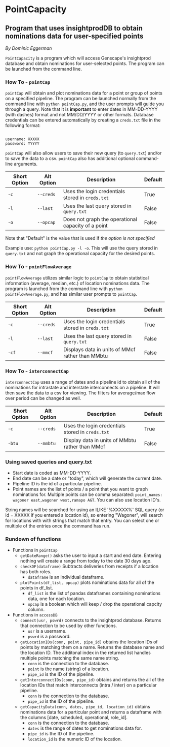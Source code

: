 # PointCapacity

## Program that uses insightprodDB to obtain nominations data for user-specified points

*By Dominic Eggerman*

`PointCapacity` is a program which will access Genscape's insightprod database and obtain nominations for user-selected points.
The program can be launched from the command line.

### How To - `pointCap`

`pointCap` will obtain and plot nominations data for a point or group of points on a specified pipeline.  The program can be launched normally from the command line with `python pointCap.py`, and the user prompts will guide you through a query.  Note that it is **important** to enter dates in MM-DD-YYYY (with dashes) format and not MM/DD/YYYY or other formats.  Database credentials can be entered automatically by creating a `creds.txt` file in the following format:

```

username: XXXXX
password: YYYYY

```

`pointCap` will also allow users to save their new query (to `query.txt`) and/or to save the data to a csv.  `pointCap` also has additional optional command-line arguments.

| Short Option | Alt Option | Description | Default |
|---|---|---|---|
| `-c` | `--creds` | Uses the login credentials stored in `creds.txt` | True |
| `-l` | `--last` | Uses the last query stored in `query.txt` | False |
| `-o` | `--opcap` | Does not graph the operational capacity of a point | False |

Note that "Default" is the value that is used if *the option is not specified*

Example use: `python pointCap.py -l -o`.  This will use the query stored in `query.txt` and not graph the operational capacity for the desired points.

### How To - `pointFlowAverage`

`pointFlowAverage` utilizes similar logic to `pointCap` to obtain statistical information (average, median, etc.) of location nominations data.  The program is launched from the command line with `python pointFlowAverage.py`, and has similar user prompts to `pointCap`.

| Short Option | Alt Option | Description | Default |
|---|---|---|---|
| `-c` | `--creds` | Uses the login credentials stored in `creds.txt` | True |
| `-l` | `--last` | Uses the last query stored in `query.txt` | False |
| `-cf` | `--mmcf` | Displays data in units of MMcf rather than MMbtu | False |

### How To - `interconnectCap`

`interconnectCap` uses a range of dates and a pipeline id to obtain all of the nominations for intrastate and interstate interconnects on a pipeline.  It will then save the data to a csv for viewing.  The filters for average/max flow over period can be changed as well.

| Short Option | Alt Option | Description | Default |
|---|---|---|---|
| `-c` | `--creds` | Uses the login credentials stored in `creds.txt` | True |
| `-btu` | `--mmbtu` | Display data in units of MMbtu rather than MMcf | False |

### Using saved queries and query.txt

- Start date is coded as MM-DD-YYYY.
- End date can be a date or "today", which will generate the current date.
- Pipeline ID is the id of a particular pipeline.
- Point names are the list of points / a point that you want to graph nominations for.  Multiple points can be comma separated: `point_names: wagoner east,wagoner west,ramapo AGT`.  You can also use location ID's.

String names will be searched for using an ILIKE '%XXXXX%' SQL query (or id = XXXXX if you entered a location id), so entering "Wagoner", will search for locations with with strings that match that entry.  You can select one or multiple of the entries once the command has run.

### Rundown of functions

- Functions in `pointCap`
    - `getDateRange()` asks the user to input a start and end date.  Entering nothing will create a range from today to the date 30 days ago.
    - `checkDF(dataframe)` Subtracts deliveries from receipts if a location has both roles.
        - `dataframe` is an individual dataframe.
    - `plotPoints(df_list, opcap)` plots nominations data for all of the points in df_list.
        - `df_list` is the list of pandas dataframes containing nominations data, one for each location.
        - `opcap` is a boolean which will keep / drop the operational capcity column.
- Functions in `accessDB`
    - `connect(usr, pswrd)` connects to the insightprod database.  Returns that connection to be used by other functions.
        - `usr` is a username.
        - `pswrd` is a password.
    - `getLocationIDs(conn, point, pipe_id)` obtains the location IDs of points by matching them on a name.  Returns the database name and the location ID.  The additonal index in the returned list handles multiple points matching the same name string.
        - `conn` is the connection to the database.
        - `point` is the name (string) of a location.
        - `pipe_id` is the ID of the pipeline.
    - `getInterconnectIDs(conn, pipe_id)` obtains and returns the all of the location IDs that match interconnects (intra / inter) on a particular pipeline.
        - `conn` is the connection to the database.
        - `pipe_id` is the ID of the pipeline.
    - `getCapacityData(conn, dates, pipe_id, location_id)` obtains nominations data for a particular point and returns a dataframe with the columns [date, scheduled, operational, role_id].
        - `conn` is the connection to the database.
        - `dates` is the range of dates to get nominations data for.
        - `pipe_id` is the ID of the pipeline.
        - `location_id` is the numeric ID of the location.